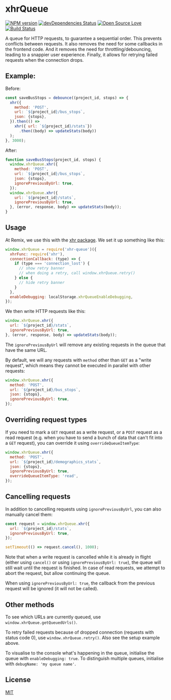 # xhrQueue
[![NPM version](https://badge.fury.io/js/xhr-queue.svg)](http://badge.fury.io/js/xhr-queue)
[![devDependencies Status](https://david-dm.org/remix/xhr-queue/dev-status.svg)](https://david-dm.org/remix/xhr-queue?type=dev)
[![Open Source Love](https://badges.frapsoft.com/os/mit/mit.svg?v=102)](https://github.com/ellerbrock/open-source-badge/)
[![Build Status](https://secure.travis-ci.org/remix/xhr-queue.svg)](http://travis-ci.org/remix/xhr-queue)

A queue for HTTP requests, to guarantee a sequential order. This prevents conflicts between requests. It also removes the need for some callbacks in the frontend code. And it removes the need for throttling/debouncing, leading to a snappier user experience. Finally, it allows for retrying failed requests when the connection drops.

## Example:
Before:
```js
const saveBusStops = debounce((project_id, stops) => {
  xhr({
    method: 'POST',
    url: `${project_id}/bus_stops`,
    json: {stops},
  }).then(() =>
    xhr({ url: `${project_id}/stats`})
      .then((body) => updateStats(body))
  );
}, 3000);
```

After:
```js
function saveBusStops(project_id, stops) {
  window.xhrQueue.xhr({
    method: 'POST',
    url: `${project_id}/bus_stops`,
    json: {stops},
    ignorePreviousByUrl: true,
  });
  window.xhrQueue.xhr({
    url: `${project_id}/stats`,
    ignorePreviousByUrl: true,
  }, (error, response, body) => updateStats(body));
}
```

## Usage
At Remix, we use this with the [xhr package](https://github.com/naugtur/xhr). We set it up something like this:
```js
window.xhrQueue = require('xhr-queue')({
  xhrFunc: require('xhr'),
  connectionCallback: (type) => {
    if (type === 'connection_lost') {
      // show retry banner
      // when doing a retry, call window.xhrQueue.retry()
    } else {
      // hide retry banner
    }
  },
  enableDebugging: localStorage.xhrQueueEnableDebugging,
});
```

We then write HTTP requests like this:
```js
window.xhrQueue.xhr({
  url: `${project_id}/stats`,
  ignorePreviousByUrl: true,
}, (error, response, body) => updateStats(body));
```

The `ignorePreviousByUrl` will remove any existing requests in the queue that have the same URL.

By default, we will any requests with `method` other than `GET` as a "write request", which means they cannot be executed in parallel with other requests:

```js
window.xhrQueue.xhr({
  method: 'POST',
  url: `${project_id}/bus_stops`,
  json: {stops},
  ignorePreviousByUrl: true,
});
```

## Overriding request types

If you need to mark a `GET` request as a write request, or a `POST` request as a read request (e.g. when you have to send a bunch of data that can't fit into a `GET` request), you can override it using `overrideQueueItemType`:

```js
window.xhrQueue.xhr({
  method: 'POST',
  url: `${project_id}/demographics_stats`,
  json: {stops},
  ignorePreviousByUrl: true,
  overrideQueueItemType: 'read',
});
```

## Cancelling requests

In addition to cancelling requests using `ignorePreviousByUrl`, you can also manually cancel them:

```js
const request = window.xhrQueue.xhr({
  url: `${project_id}/stats`,
  ignorePreviousByUrl: true,
});

setTimeout(() => request.cancel(), 1000);
```

Note that when a write request is cancelled while it is already in flight (either using `cancel()` or using `ignorePreviousByUrl: true`), the queue will still wait until the request is finished. In case of read requests, we attempt to abort the request, but allow continuing the queue.

When using `ignorePreviousByUrl: true`, the callback from the previous request will be ignored (it will not be called).

## Other methods

To see which URLs are currently queued, use `window.xhrQueue.getQueuedUrls()`.

To retry failed requests because of dropped connection (requests with status code 0), use `window.xhrQueue.retry()`. Also see the setup example above.

To visualise to the console what's happening in the queue, initialise the queue with `enableDebugging: true`. To distinguish multiple queues, initialise with `debugName: 'my queue name'`.

## License
[MIT](LICENSE)
